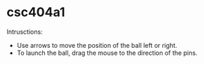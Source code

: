 # csc404a1

Intrusctions:

- Use arrows to move the position of the ball left or right.
- To launch the ball, drag the mouse to the direction of the pins.


